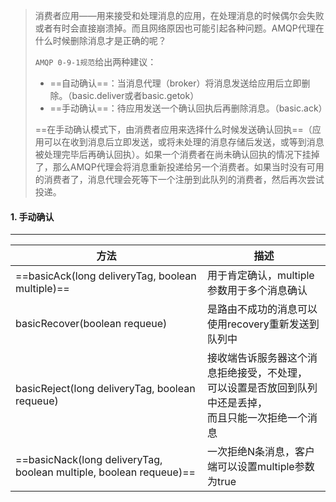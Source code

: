 >消费者应用——用来接受和处理消息的应用，在处理消息的时候偶尔会失败或者有时会直接崩溃掉。而且网络原因也可能引起各种问题。AMQP代理在什么时候删除消息才是正确的呢？
>
>`AMQP 0-9-1规范`给出两种建议：
>
>- ==自动确认==：当消息代理（broker）将消息发送给应用后立即删除。（basic.deliver或者basic.getok）
>- ==手动确认==：待应用发送一个确认回执后再删除消息。（basic.ack）
>
>==在手动确认模式下，由消费者应用来选择什么时候发送确认回执==（应用可以在收到消息后立即发送，或将未处理的消息存储后发送，或等到消息被处理完毕后再确认回执）。如果一个消费者在尚未确认回执的情况下挂掉了，那么AMQP代理会将消息重新投递给另一个消费者。如果当时没有可用的消费者了，消息代理会死等下一个注册到此队列的消费者，然后再次尝试投递。



#### 1. 手动确认

---

| 方法                                                         | 描述                                                         |
| ------------------------------------------------------------ | ------------------------------------------------------------ |
| ==basicAck(long deliveryTag, boolean multiple)==             | 用于肯定确认，multiple参数用于多个消息确认                   |
| basicRecover(boolean requeue)                                | 是路由不成功的消息可以使用recovery重新发送到队列中           |
| basicReject(long deliveryTag, boolean requeue)               | 接收端告诉服务器这个消息拒绝接受，不处理，<br />可以设置是否放回到队列中还是丢掉，<br />而且只能一次拒绝一个消息 |
| ==basicNack(long deliveryTag, boolean multiple, boolean requeue)== | 一次拒绝N条消息，客户端可以设置multiple参数为true            |

